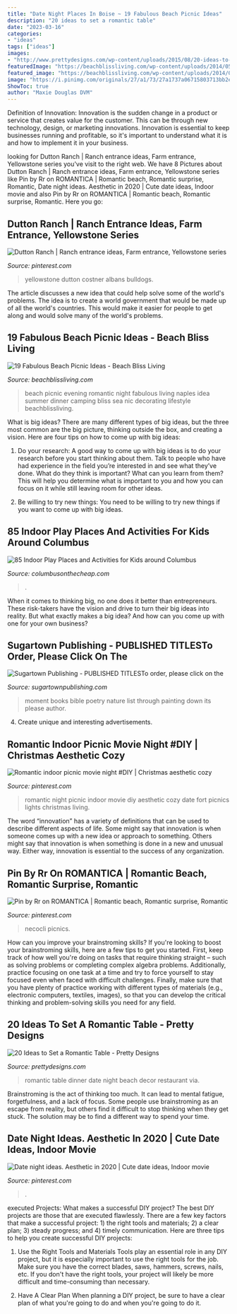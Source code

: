 ```yaml
---
title: "Date Night Places In Boise ~ 19 Fabulous Beach Picnic Ideas"
description: "20 ideas to set a romantic table"
date: "2023-03-16"
categories:
- "ideas"
tags: ["ideas"]
images:
- "http://www.prettydesigns.com/wp-content/uploads/2015/08/20-ideas-to-set-a-romantic-table13.jpg"
featuredImage: "https://beachblissliving.com/wp-content/uploads/2014/05/evening-beach-picnic.jpg"
featured_image: "https://beachblissliving.com/wp-content/uploads/2014/05/evening-beach-picnic.jpg"
image: "https://i.pinimg.com/originals/27/a1/73/27a1737a06715803713bb2e057a2c747.jpg"
ShowToc: true
author: "Maxie Douglas DVM"
---
```



Definition of Innovation:
Innovation is the sudden change in a product or service that creates value for the customer. This can be through new technology, design, or marketing innovations. Innovation is essential to keep businesses running and profitable, so it's important to understand what it is and how to implement it in your business.

	

		
looking for Dutton Ranch | Ranch entrance ideas, Farm entrance, Yellowstone series you've visit to the right web. We have 8 Pictures about Dutton Ranch | Ranch entrance ideas, Farm entrance, Yellowstone series like Pin by Rr on ROMANTICA | Romantic beach, Romantic surprise, Romantic, Date night ideas. Aesthetic in 2020 | Cute date ideas, Indoor movie and also Pin by Rr on ROMANTICA | Romantic beach, Romantic surprise, Romantic. Here you go:
		
    
## Dutton Ranch | Ranch Entrance Ideas, Farm Entrance, Yellowstone Series

<img loading=lazy src="https://i.pinimg.com/736x/28/c3/39/28c339804331972ba0b61bd8cc7c2427.jpg" onerror="this.onerror=null;this.src='https://tse1.mm.bing.net/th?id=OIP.Eg94aTfWezb-6PYq32vAYQHaLG&amp;pid=15.1';" alt="Dutton Ranch | Ranch entrance ideas, Farm entrance, Yellowstone series">

_Source: pinterest.com_

>yellowstone dutton costner albans bulldogs. 

	

The article discusses a new idea that could help solve some of the world's problems. The idea is to create a world government that would be made up of all the world's countries. This would make it easier for people to get along and would solve many of the world's problems.

    
## 19 Fabulous Beach Picnic Ideas - Beach Bliss Living

<img loading=lazy src="https://beachblissliving.com/wp-content/uploads/2014/05/evening-beach-picnic.jpg" onerror="this.onerror=null;this.src='https://tse4.mm.bing.net/th?id=OIP.OORdfRfNCFdvIxi6I-NbNAHaGh&amp;pid=15.1';" alt="19 Fabulous Beach Picnic Ideas - Beach Bliss Living">

_Source: beachblissliving.com_

>beach picnic evening romantic night fabulous living naples idea summer dinner camping bliss sea nic decorating lifestyle beachblissliving. 

	

What is big ideas?
There are many different types of big ideas, but the three most common are the big picture, thinking outside the box, and creating a vision. Here are four tips on how to come up with big ideas:
1. Do your research: A good way to come up with big ideas is to do your research before you start thinking about them. Talk to people who have had experience in the field you’re interested in and see what they’ve done. What do they think is important? What can you learn from them? This will help you determine what is important to you and how you can focus on it while still leaving room for other ideas.

2. Be willing to try new things: You need to be willing to try new things if you want to come up with big ideas.

    
## 85 Indoor Play Places And Activities For Kids Around Columbus

<img loading=lazy src="https://i1.wp.com/www.columbusonthecheap.com/lotc-cms/wp-content/uploads/2020/01/Photo-Feb-05-1-18-31-PM.jpg?fit=900%2C1200&amp;ssl=1" onerror="this.onerror=null;this.src='https://tse2.mm.bing.net/th?id=OIP.E5OpfoB8jE613yihoelY3gHaJ4&amp;pid=15.1';" alt="85 Indoor Play Places and Activities for Kids around Columbus">

_Source: columbusonthecheap.com_

>. 

	

When it comes to thinking big, no one does it better than entrepreneurs. These risk-takers have the vision and drive to turn their big ideas into reality. But what exactly makes a big idea? And how can you come up with one for your own business?

    
## Sugartown Publishing - PUBLISHED TITLESTo Order, Please Click On The

<img loading=lazy src="http://sugartownpublishing.com/yahoo_site_admin/assets/images/It_Lasts_a_Moment_Horse_Final_Cover.336114602_std.jpg" onerror="this.onerror=null;this.src='https://tse4.mm.bing.net/th?id=OIP.jJweOkIiFGn-a352LxDA6wAAAA&amp;pid=15.1';" alt="Sugartown Publishing - PUBLISHED TITLESTo order, please click on the">

_Source: sugartownpublishing.com_

>moment books bible poetry nature list through painting down its please author. 

	

4. Create unique and interesting advertisements.

    
## Romantic Indoor Picnic Movie Night #DIY | Christmas Aesthetic Cozy

<img loading=lazy src="https://i.pinimg.com/originals/27/a1/73/27a1737a06715803713bb2e057a2c747.jpg" onerror="this.onerror=null;this.src='https://tse1.mm.bing.net/th?id=OIP.RxAGlSFrzIS_YKp_uxsH0AHaJ4&amp;pid=15.1';" alt="Romantic indoor picnic movie night #DIY | Christmas aesthetic cozy">

_Source: pinterest.com_

>romantic night picnic indoor movie diy aesthetic cozy date fort picnics lights christmas living. 

	

The word “innovation” has a variety of definitions that can be used to describe different aspects of life. Some might say that innovation is when someone comes up with a new idea or approach to something. Others might say that innovation is when something is done in a new and unusual way. Either way, innovation is essential to the success of any organization.

    
## Pin By Rr On ROMANTICA | Romantic Beach, Romantic Surprise, Romantic

<img loading=lazy src="https://i.pinimg.com/originals/4f/c5/66/4fc566b27d2cfe4cb6dfe5b9b439fb08.jpg" onerror="this.onerror=null;this.src='https://tse2.mm.bing.net/th?id=OIP.zC8E_ms_g43Z76MjhrjjNwHaK_&amp;pid=15.1';" alt="Pin by Rr on ROMANTICA | Romantic beach, Romantic surprise, Romantic">

_Source: pinterest.com_

>necocli picnics. 

	

How can you improve your brainstroming skills?
If you're looking to boost your brainstroming skills, here are a few tips to get you started. First, keep track of how well you're doing on tasks that require thinking straight – such as solving problems or completing complex algebra problems. Additionally, practice focusing on one task at a time and try to force yourself to stay focused even when faced with difficult challenges. Finally, make sure that you have plenty of practice working with different types of materials (e.g., electronic computers, textiles, images), so that you can develop the critical thinking and problem-solving skills you need for any field.

    
## 20 Ideas To Set A Romantic Table - Pretty Designs

<img loading=lazy src="http://www.prettydesigns.com/wp-content/uploads/2015/08/20-ideas-to-set-a-romantic-table13.jpg" onerror="this.onerror=null;this.src='https://tse1.mm.bing.net/th?id=OIP.2IQ7SrVe--TlzsIdek4c3wHaLI&amp;pid=15.1';" alt="20 Ideas to Set a Romantic Table - Pretty Designs">

_Source: prettydesigns.com_

>romantic table dinner date night beach decor restaurant via. 

	

Brainstroming is the act of thinking too much. It can lead to mental fatigue, forgetfulness, and a lack of focus. Some people use brainstroming as an escape from reality, but others find it difficult to stop thinking when they get stuck. The solution may be to find a different way to spend your time.

    
## Date Night Ideas. Aesthetic In 2020 | Cute Date Ideas, Indoor Movie

<img loading=lazy src="https://i.pinimg.com/736x/2b/73/70/2b737080243e752400103ab081de50b8.jpg" onerror="this.onerror=null;this.src='https://tse1.mm.bing.net/th?id=OIP.WFoj6ez-qXMHk_lWGf3vKwHaJ3&amp;pid=15.1';" alt="Date night ideas. Aesthetic in 2020 | Cute date ideas, Indoor movie">

_Source: pinterest.com_

>. 

	

executed Projects: What makes a successful DIY project?
The best DIY projects are those that are executed flawlessly. There are a few key factors that make a successful project: 1) the right tools and materials; 2) a clear plan; 3) steady progress; and 4) timely communication. Here are three tips to help you create successful DIY projects:
1. Use the Right Tools and Materials
Tools play an essential role in any DIY project, but it is especially important to use the right tools for the job. Make sure you have the correct blades, saws, hammers, screws, nails, etc. If you don't have the right tools, your project will likely be more difficult and time-consuming than necessary.

2. Have A Clear Plan
When planning a DIY project, be sure to have a clear plan of what you're going to do and when you're going to do it.


